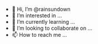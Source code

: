 - 👋 Hi, I’m @rainsundown
- 👀 I’m interested in ...
- 🌱 I’m currently learning ...
- 💞️ I’m looking to collaborate on ...
- 📫 How to reach me ...

<!---
rainsundown/rainsundown is a ✨ special ✨ repository because its `README.md` (this file) appears on your GitHub profile.
You can click the Preview link to take a look at your changes.
--->
